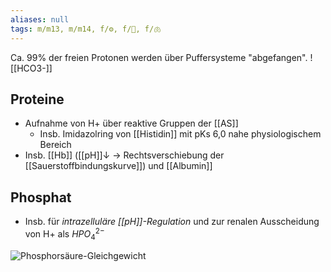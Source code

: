 ```yaml
---
aliases: null
tags: m/m13, m/m14, f/⚙️, f/🍺, f/🫁
---
```

Ca. 99% der freien Protonen werden über Puffersysteme "abgefangen".
![[HCO3-]]

## Proteine
- Aufnahme von H+ über reaktive Gruppen der [[AS]]
	- Insb. Imidazolring von [[Histidin]] mit pKs 6,0 nahe physiologischem Bereich
- Insb. [[Hb]] ([[pH]]↓ -> Rechtsverschiebung der [[Sauerstoffbindungskurve]]) und [[Albumin]]

## Phosphat
- Insb. für *intrazelluläre [[pH]]-Regulation* und zur renalen Ausscheidung von H+ als $HPO_{4}^{2-}$

![Phosphorsäure-Gleichgewicht](https://media-de.amboss.com/media/thumbs/big_5767b7327cf5f.jpg)

